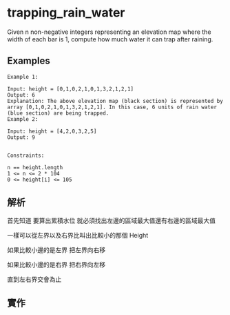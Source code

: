# trapping_rain_water

Given n non-negative integers representing an elevation map where the width of each bar is 1, compute how much water it can trap after raining.

## Examples

```
Example 1:

Input: height = [0,1,0,2,1,0,1,3,2,1,2,1]
Output: 6
Explanation: The above elevation map (black section) is represented by array [0,1,0,2,1,0,1,3,2,1,2,1]. In this case, 6 units of rain water (blue section) are being trapped.
Example 2:

Input: height = [4,2,0,3,2,5]
Output: 9
 

Constraints:

n == height.length
1 <= n <= 2 * 104
0 <= height[i] <= 105
```
## 解析

首先知道 要算出累積水位 就必須找出左邊的區域最大值還有右邊的區域最大值

一樣可以從左界以及右界比叫出比較小的那個 Height 

如果比較小邊的是左界 把左界向右移

如果比較小邊的是右界 把右界向左移

直到左右界交會為止

## 實作

```typescript

```